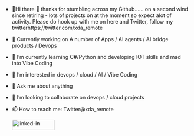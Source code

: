 - 👋Hi there 👋 thanks for stumbling across my Github...... on a second wind since retiring - lots of projects on at the moment so expect alot of activity. Please do hook up with me on here and Twitter, follow my twitterhttps://twitter.com/xda_remote
- 🔭 Currently working on A number of Apps / AI agents / AI bridge products  / Devops
- 🌱 I’m currently learning C#/Python and developing IOT skills and mad into Vibe Coding 
- 👀 I’m interested in devops / cloud  / AI / Vibe Coding
- 💬 Ask me about anything
- 💞️ I’m looking to collaborate on devops / cloud projects
- 📫 How to reach me: Twitter@xda_remote

  <a href="https://www.linkedin.com/in/christopher-anthony-n-0bb5323/"><img src="https://res.cloudinary.com/practicaldev/image/fetch/s--chf73s-H--/c_limit%2Cf_auto%2Cfl_progressive%2Cq_auto%2Cw_880/https://img.shields.io/badge/Linked_In-0077B5%3Fstyle%3Dfor-the-badge%26logo%3DLinkedIn%26logoColor%3Dwhite" alt="linked-in" loading="lazy" width="115" height="28"></a>



